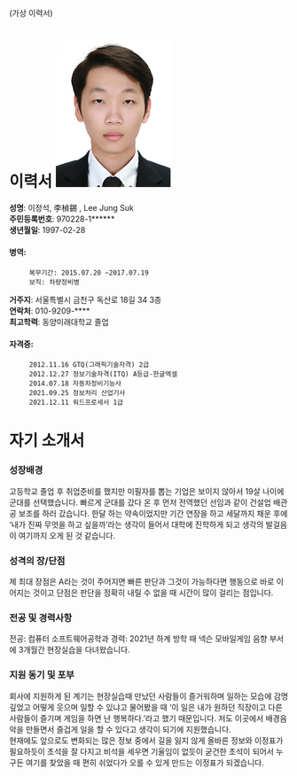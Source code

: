 (가상 이력서)
# 이력서   ![자기사진](./img/이정석.jpg)<br>

**성명**: 이정석, 李楨錫 , Lee Jung Suk <br>
**주민등록번호**: 970228-1****** <br>
**생년월일**: 1997-02-28 
#### 병역:<br>
         복무기간: 2015.07.20 ~2017.07.19
         보직: 차량정비병
**거주지**: 서울특별시 금천구 독산로 18길 34 3층 <br>
**연락처**: 010-9209-****<br>
**최고학력**: 동양미래대학교 졸업
#### 자격증:<br>
         2012.11.16	GTQ(그래픽기술자격) 2급
         2012.12.27	정보기술자격(ITQ) A등급-한글엑셀
         2014.07.18	자동차정비기능사
         2021.09.25	정보처리 산업기사
         2021.12.11	워드프로세서 1급





# 자기 소개서

### 성장배경
고등학교 졸업 후 취업준비를 했지만 미필자를 뽑는 기업은 보이지 않아서 19살 나이에 군대를 선택했습니다. 빠르게 군대를 갔다 온 후 먼저 전역했던 선임과 같이 건설업 배관공 보조를 하러 갔습니다. 한달 하는 약속이었지만 기간 연장을 하고 세달까지 채운 후에 ‘내가 진짜 무엇을 하고 싶을까’라는 생각이 들어서 대학에 진학하게 되고 생각의 발걸음이 여기까지 오게 된 것 같습니다.
### 성격의 장/단점
제 최대 장점은 A라는 것이 주어지면 빠른 판단과 그것이 가능하다면 행동으로 바로 이어지는 것이고 단점은 판단을 정확히 내릴 수 없을 때 시간이 많이 걸리는 점입니다.
### 전공 및 경력사항
전공: 컴퓨터 소프트웨어공학과
경력: 2021년 하계 방학 때 넥슨 모바일게임 음향 부서에 3개월간 현장실습을 다녀왔습니다.
### 지원 동기 및 포부
회사에 지원하게 된 계기는 현장실습때 만났던 사람들이 즐거워하며 일하는 모습에 감명 깊었고 어떻게 웃으며 일할 수 있냐고 물어봤을 때 ‘이 일은 내가 원하던 직장이고 다른 사람들이 즐기며 게임을 하면 난 행복하다.’라고 했기 때문입니다. 저도 이곳에서 배경음악을 만들면서 즐겁게 일을 할 수 있다고 생각이 되기에 지원했습니다.<br>
 현재에도 앞으로도 변화되는 많은 정보 중에서 길을 잃지 않게 올바른 정보와 이정표가 필요하듯이 초석을 잘 다지고 비석을 세우면 기울임이 없듯이 굳건한 초석이 되어서 누구든 여기를 찾았을 때 편히 쉬었다가 오를 수 있게 만드는 이정표가 되겠습니다.

